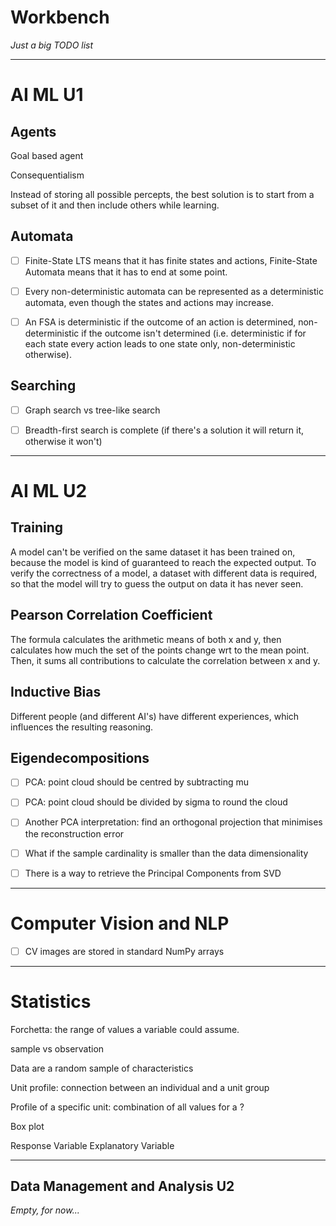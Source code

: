 # Workbench

*Just a big TODO list*

---

# AI ML U1

## Agents

Goal based agent

Consequentialism

Instead of storing all possible percepts, the best solution is to start from a subset of it and then include others while learning.

## Automata

- [ ] Finite-State LTS means that it has finite states and actions, Finite-State Automata means that it has to end at some point.

- [ ] Every non-deterministic automata can be represented as a deterministic automata, even though the states and actions may increase.

- [ ]  An FSA is deterministic if the outcome of an action is determined, non-deterministic if the outcome isn't determined (i.e. deterministic if for each state every action leads to one state only, non-deterministic otherwise).

## Searching

- [ ] Graph search vs tree-like search

- [ ] Breadth-first search is complete (if there's a solution it will return it, otherwise it won't)

---

# AI ML U2

## Training

A model can't be verified on the same dataset it has been trained on, because the model is kind of guaranteed to reach the expected output. To verify the correctness of a model, a dataset with different data is required, so that the model will try to guess the output on data it has never seen.

## Pearson Correlation Coefficient

The formula calculates the arithmetic means of both x and y, then calculates how much the set of the points change wrt to the mean point. Then, it sums all contributions to calculate the correlation between x and y. 

## Inductive Bias

Different people (and different AI's) have different experiences, which influences the resulting reasoning.

## Eigendecompositions

- [ ] PCA: point cloud should be centred by subtracting mu

- [ ] PCA: point cloud should be divided by sigma to round the cloud

- [ ] Another PCA interpretation: find an orthogonal projection that minimises the reconstruction error

- [ ] What if the sample cardinality is smaller than the data dimensionality

- [ ] There is a way to retrieve the Principal Components from SVD

---

# Computer Vision and NLP

- [ ] CV images are stored in standard NumPy arrays

---

# Statistics

Forchetta: the range of values a variable could assume.

sample vs observation

Data are a random sample of characteristics 

Unit profile: connection between an individual and a unit group

Profile of a specific unit: combination of all values for a ?

Box plot

Response Variable
Explanatory Variable

---

## Data Management and Analysis U2

*Empty, for now...*